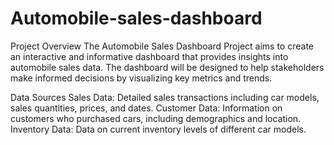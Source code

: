 # Automobile-sales-dashboard

Project Overview
The Automobile Sales Dashboard Project aims to create an interactive and informative dashboard that provides insights into automobile sales data. The dashboard will be designed to help stakeholders make informed decisions by visualizing key metrics and trends.

Data Sources
Sales Data: Detailed sales transactions including car models, sales quantities, prices, and dates.
Customer Data: Information on customers who purchased cars, including demographics and location.
Inventory Data: Data on current inventory levels of different car models.

